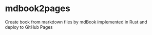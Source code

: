 # mdbook2pages

Create book from markdown files by mdBook implemented in Rust and deploy to GitHub Pages
